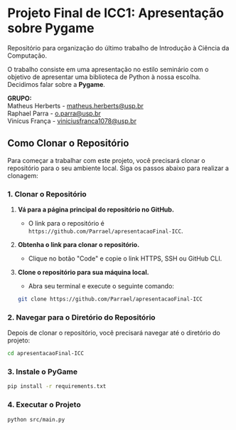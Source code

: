 # Projeto Final de ICC1: Apresentação sobre Pygame
Repositório para organização do último trabalho de Introdução à Ciência da Computação.

O trabalho consiste em uma apresentação no estilo seminário com o objetivo de apresentar uma biblioteca de Python à nossa escolha. Decidimos falar sobre a **Pygame**.

**GRUPO:** \
        Matheus Herberts - matheus.herberts@usp.br \
        Raphael Parra - o.parra@usp.br \
        Vinícus França - viniciusfranca1078@usp.br 

## Como Clonar o Repositório

Para começar a trabalhar com este projeto, você precisará clonar o repositório para o seu ambiente local. Siga os passos abaixo para realizar a clonagem:

### 1. Clonar o Repositório

1. **Vá para a página principal do repositório no GitHub.**
   - O link para o repositório é `https://github.com/Parrael/apresentacaoFinal-ICC`.

2. **Obtenha o link para clonar o repositório.**
   - Clique no botão "Code" e copie o link HTTPS, SSH ou GitHub CLI.

3. **Clone o repositório para sua máquina local.**
   - Abra seu terminal e execute o seguinte comando:

    ```bash
    git clone https://github.com/Parrael/apresentacaoFinal-ICC
    ```

### 2. Navegar para o Diretório do Repositório

Depois de clonar o repositório, você precisará navegar até o diretório do projeto:

```bash
cd apresentacaoFinal-ICC
```

### 3. Instale o PyGame

```bash
pip install -r requirements.txt
```

### 4. Executar o Projeto
```bash
python src/main.py
```
